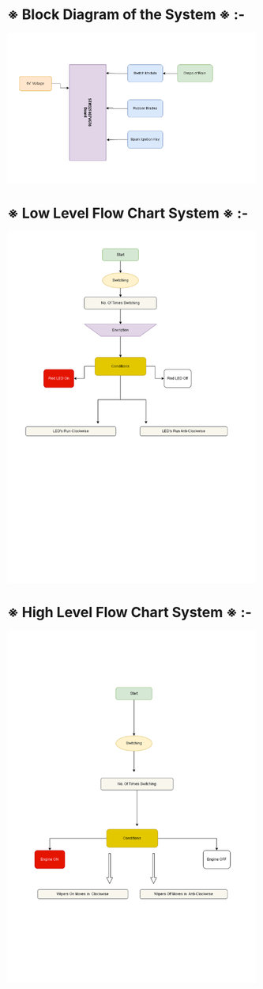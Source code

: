 
# ※ Block Diagram of the System ※ :-

![Block Diagram](https://github.com/avnish8726/M3_Wiper_Control_System/blob/main/2_Design/Block%20Diagram%20Of%20Wiper%20Control%20System.png)

# ※ Low Level Flow Chart System ※ :-
![Low level Flow](https://github.com/avnish8726/M3_Wiper_Control_System/blob/main/2_Design/Low%20Level%20Flowchart.drawio.png)


# ※ High Level Flow Chart System ※ :-
![High level Flow](https://github.com/avnish8726/M3_Wiper_Control_System/blob/main/2_Design/High%20Level%20Flowchart.drawio.png)

